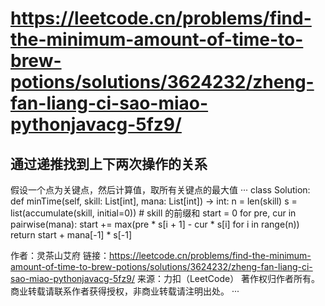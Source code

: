 # https://leetcode.cn/problems/find-the-minimum-amount-of-time-to-brew-potions/solutions/3624232/zheng-fan-liang-ci-sao-miao-pythonjavacg-5fz9/

## 通过递推找到上下两次操作的关系
假设一个点为关键点，然后计算值，取所有关键点的最大值
···
class Solution:
    def minTime(self, skill: List[int], mana: List[int]) -> int:
        n = len(skill)
        s = list(accumulate(skill, initial=0))  # skill 的前缀和
        start = 0
        for pre, cur in pairwise(mana):
            start += max(pre * s[i + 1] - cur * s[i] for i in range(n))
        return start + mana[-1] * s[-1]

作者：灵茶山艾府
链接：https://leetcode.cn/problems/find-the-minimum-amount-of-time-to-brew-potions/solutions/3624232/zheng-fan-liang-ci-sao-miao-pythonjavacg-5fz9/
来源：力扣（LeetCode）
著作权归作者所有。商业转载请联系作者获得授权，非商业转载请注明出处。
···